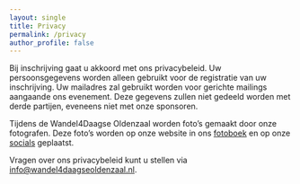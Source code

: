 ```yaml
---
layout: single
title: Privacy
permalink: /privacy
author_profile: false
---
```


Bij inschrijving gaat u akkoord met ons privacybeleid. Uw persoonsgegevens worden alleen gebruikt voor de registratie van uw inschrijving. Uw mailadres zal gebruikt worden voor gerichte mailings aangaande ons evenement. Deze gegevens zullen niet gedeeld worden met derde partijen, eveneens niet met onze sponsoren.  

Tijdens de Wandel4Daagse Oldenzaal worden foto’s gemaakt door onze fotografen. Deze foto’s worden op onze website in ons [fotoboek](/fotos) en op onze [socials](/socials) geplaatst.

Vragen over ons privacybeleid kunt u stellen via [info@wandel4daagseoldenzaal.nl](mailto:info@wandel4daagseoldenzaal.nl).